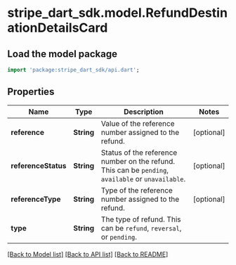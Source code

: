 # stripe_dart_sdk.model.RefundDestinationDetailsCard

## Load the model package
```dart
import 'package:stripe_dart_sdk/api.dart';
```

## Properties
Name | Type | Description | Notes
------------ | ------------- | ------------- | -------------
**reference** | **String** | Value of the reference number assigned to the refund. | [optional] 
**referenceStatus** | **String** | Status of the reference number on the refund. This can be `pending`, `available` or `unavailable`. | [optional] 
**referenceType** | **String** | Type of the reference number assigned to the refund. | [optional] 
**type** | **String** | The type of refund. This can be `refund`, `reversal`, or `pending`. | 

[[Back to Model list]](../README.md#documentation-for-models) [[Back to API list]](../README.md#documentation-for-api-endpoints) [[Back to README]](../README.md)


